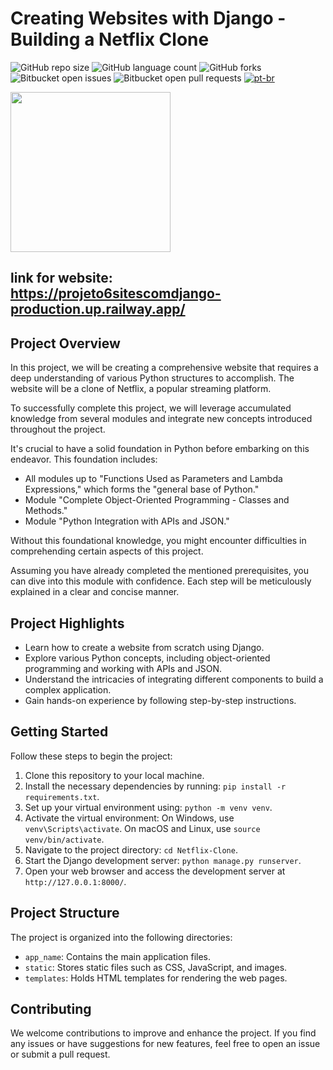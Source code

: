 # Creating Websites with Django - Building a Netflix Clone

![GitHub repo size](https://img.shields.io/github/repo-size/joaosnet/projeto6sitescomdjango?style=for-the-badge)
![GitHub language count](https://img.shields.io/github/languages/count/joaosnet/projeto6sitescomdjango?style=for-the-badge)
![GitHub forks](https://img.shields.io/github/forks/joaosnet/projeto6sitescomdjango?style=for-the-badge)
![Bitbucket open issues](https://img.shields.io/bitbucket/issues/joaosnet/projeto6sitescomdjango?style=for-the-badge)
![Bitbucket open pull requests](https://img.shields.io/bitbucket/pr-raw/joaosnet/projeto6sitescomdjango?style=for-the-badge)
[![pt-br](https://img.shields.io/badge/lang-pt--br-green.svg)](https://github.com/joaosnet/projeto6sitescomdjango/blob/master/README.pt-br.md)

<img height="256" src="https://github.com/joaosnet/projeto6sitescomdjango/blob/main/screenshots/homepage.png"/>

## link for website: https://projeto6sitescomdjango-production.up.railway.app/

## Project Overview

In this project, we will be creating a comprehensive website that requires a deep understanding of various Python structures to accomplish. The website will be a clone of Netflix, a popular streaming platform.

To successfully complete this project, we will leverage accumulated knowledge from several modules and integrate new concepts introduced throughout the project.

It's crucial to have a solid foundation in Python before embarking on this endeavor. This foundation includes:

- All modules up to "Functions Used as Parameters and Lambda Expressions," which forms the "general base of Python."
- Module "Complete Object-Oriented Programming - Classes and Methods."
- Module "Python Integration with APIs and JSON."

Without this foundational knowledge, you might encounter difficulties in comprehending certain aspects of this project.

Assuming you have already completed the mentioned prerequisites, you can dive into this module with confidence. Each step will be meticulously explained in a clear and concise manner.

## Project Highlights

- Learn how to create a website from scratch using Django.
- Explore various Python concepts, including object-oriented programming and working with APIs and JSON.
- Understand the intricacies of integrating different components to build a complex application.
- Gain hands-on experience by following step-by-step instructions.

## Getting Started

Follow these steps to begin the project:

1. Clone this repository to your local machine.
2. Install the necessary dependencies by running: `pip install -r requirements.txt`.
3. Set up your virtual environment using: `python -m venv venv`.
4. Activate the virtual environment: On Windows, use `venv\Scripts\activate`. On macOS and Linux, use `source venv/bin/activate`.
5. Navigate to the project directory: `cd Netflix-Clone`.
6. Start the Django development server: `python manage.py runserver`.
7. Open your web browser and access the development server at `http://127.0.0.1:8000/`.

## Project Structure

The project is organized into the following directories:

- `app_name`: Contains the main application files.
- `static`: Stores static files such as CSS, JavaScript, and images.
- `templates`: Holds HTML templates for rendering the web pages.

## Contributing

We welcome contributions to improve and enhance the project. If you find any issues or have suggestions for new features, feel free to open an issue or submit a pull request.


